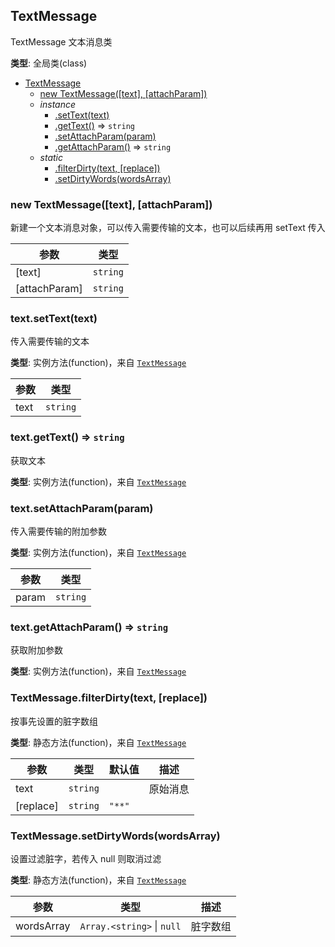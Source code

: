 <a name="TextMessage"></a>

## TextMessage
TextMessage 文本消息类

**类型**: 全局类(class)  

* [TextMessage](#TextMessage)
    * [new TextMessage([text], [attachParam])](#new_TextMessage_new)
    * _instance_
        * [.setText(text)](#TextMessage+setText)
        * [.getText()](#TextMessage+getText) ⇒ <code>string</code>
        * [.setAttachParam(param)](#TextMessage+setAttachParam)
        * [.getAttachParam()](#TextMessage+getAttachParam) ⇒ <code>string</code>
    * _static_
        * [.filterDirty(text, [replace])](#TextMessage.filterDirty)
        * [.setDirtyWords(wordsArray)](#TextMessage.setDirtyWords)

<a name="new_TextMessage_new"></a>

### new TextMessage([text], [attachParam])
新建一个文本消息对象，可以传入需要传输的文本，也可以后续再用 setText 传入


| 参数 | 类型 |
| --- | --- |
| [text] | <code>string</code> | 
| [attachParam] | <code>string</code> | 

<a name="TextMessage+setText"></a>

### text.setText(text)
传入需要传输的文本

**类型**: 实例方法(function)，来自 [<code>TextMessage</code>](#TextMessage)  

| 参数 | 类型 |
| --- | --- |
| text | <code>string</code> | 

<a name="TextMessage+getText"></a>

### text.getText() ⇒ <code>string</code>
获取文本

**类型**: 实例方法(function)，来自 [<code>TextMessage</code>](#TextMessage)  
<a name="TextMessage+setAttachParam"></a>

### text.setAttachParam(param)
传入需要传输的附加参数

**类型**: 实例方法(function)，来自 [<code>TextMessage</code>](#TextMessage)  

| 参数 | 类型 |
| --- | --- |
| param | <code>string</code> | 

<a name="TextMessage+getAttachParam"></a>

### text.getAttachParam() ⇒ <code>string</code>
获取附加参数

**类型**: 实例方法(function)，来自 [<code>TextMessage</code>](#TextMessage)  
<a name="TextMessage.filterDirty"></a>

### TextMessage.filterDirty(text, [replace])
按事先设置的脏字数组

**类型**: 静态方法(function)，来自 [<code>TextMessage</code>](#TextMessage)  

| 参数 | 类型 | 默认值 | 描述 |
| --- | --- | --- | --- |
| text | <code>string</code> |  | 原始消息 |
| [replace] | <code>string</code> | <code>&quot;**&quot;</code> |  |

<a name="TextMessage.setDirtyWords"></a>

### TextMessage.setDirtyWords(wordsArray)
设置过滤脏字，若传入 null 则取消过滤

**类型**: 静态方法(function)，来自 [<code>TextMessage</code>](#TextMessage)  

| 参数 | 类型 | 描述 |
| --- | --- | --- |
| wordsArray | <code>Array.&lt;string&gt;</code> \| <code>null</code> | 脏字数组 |

